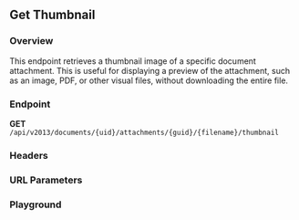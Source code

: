 ## Get Thumbnail

### Overview

This endpoint retrieves a thumbnail image of a specific document attachment. This is useful for displaying a preview of the attachment, such as an image, PDF, or other visual files, without downloading the entire file.

### Endpoint

**GET** `/api/v2013/documents/{uid}/attachments/{guid}/{filename}/thumbnail`

### Headers
<!--@include: @/../components/common/header/accept.md-->

### URL Parameters
<!--@include: @/../components/common/url/uid-guid-filename.md-->

### Playground

<SwaggerUI :swaggerSpecs="swaggerThumbnailSpecs" />